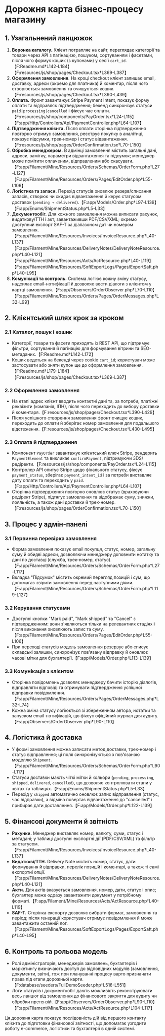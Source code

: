# Дорожня карта бізнес-процесу магазину

## 1. Узагальнений ланцюжок
1. **Воронка каталогу.** Клієнт потрапляє на сайт, переглядає категорії та товари через API з пагінацією, пошуком, сортуванням і фасетами, після чого формує кошик (з купонами) у сесії `cart_id`.【F:Readme.md†L142-L184】【F:resources/js/shop/pages/Checkout.tsx†L369-L387】
2. **Оформлення замовлення.** На кроці checkout клієнт залишає email, доставку, адреси (окремо для платника) й коментар, після чого створюється замовлення та очищується кошик.【F:resources/js/shop/pages/Checkout.tsx†L390-L439】
3. **Оплата.** Фронт завантажує Stripe Payment Intent, показує форму оплати та відправляє підтвердження; бекенд синхронізує статуси `paid|processing|cancelled` і фіксує час оплати.【F:resources/js/shop/components/PayOrder.tsx†L24-L115】【F:app/Http/Controllers/Api/PaymentController.php†L64-L107】
4. **Підтвердження клієнта.** Після оплати сторінка підтвердження повторно отримує замовлення, реєструє покупку в аналітиці, показує підсумки, трек-номер і статус відвантаження.【F:resources/js/shop/pages/OrderConfirmation.tsx†L70-L150】
5. **Обробка менеджером.** В адмінці замовлення містить загальні дані, адреси, замітку, параметри відвантаження та підсумок; менеджер може помітити оплаченим, відправленим або скасувати.【F:app/Filament/Mine/Resources/Orders/Schemas/OrderForm.php†L27-L127】【F:app/Filament/Mine/Resources/Orders/Pages/EditOrder.php†L55-L106】
6. **Логістика та запаси.** Перехід статусів оновлює резерв/списання запасів, створює чи скидає відвантаження й керує статусом доставок (`pending → delivered`).【F:app/Models/Order.php†L97-L139】【F:app/Enums/ShipmentStatus.php†L5-L33】
7. **Документообіг.** Для кожного замовлення можна виписати рахунок, видаткову/ТТН і акт, завантаживши PDF/CSV/XML; окремо доступний експорт SAF-T за діапазоном дат чи номером замовлення.【F:app/Filament/Mine/Resources/Invoices/InvoiceResource.php†L40-L137】【F:app/Filament/Mine/Resources/DeliveryNotes/DeliveryNoteResource.php†L40-L121】【F:app/Filament/Mine/Resources/Acts/ActResource.php†L40-L119】【F:app/Filament/Mine/Resources/SoftExportLogs/Pages/ExportSaft.php†L40-L95】
8. **Комунікації та контроль.** Система логіює кожну зміну статусу, надсилає email-нотифікації й дозволяє вести діалоги з клієнтом у картці замовлення.【F:app/Observers/OrderObserver.php†L70-L110】【F:app/Filament/Mine/Resources/Orders/Pages/OrderMessages.php†L32-L99】

## 2. Клієнтський шлях крок за кроком
### 2.1 Каталог, пошук і кошик
- Категорії, товари та фасети приходять із REST API, що підтримує фільтри, сортування й пагінацію для формування вітрини та SEO-метаданих.【F:Readme.md†L142-L172】
- Кошик ведеться на бекенді через cookie `cart_id`; користувач може застосувати або зняти купон ще до оформлення замовлення.【F:Readme.md†L179-L184】【F:resources/js/shop/pages/Checkout.tsx†L369-L387】

### 2.2 Оформлення замовлення
- На етапі адрес клієнт вводить контактні дані та, за потреби, платіжні реквізити (компанія, ІПН), після чого переходить до вибору доставки й коментаря.【F:resources/js/shop/pages/Checkout.tsx†L390-L429】
- Після успішного створення замовлення фронт очищує кошик, переходить до оплати й зберігає номер замовлення для подальшого відстеження.【F:resources/js/shop/pages/Checkout.tsx†L430-L495】

### 2.3 Оплата й підтвердження
- Компонент `PayOrder` завантажує клієнтський ключ Stripe, рендерить `PaymentElement` та викликає `confirmPayment`, підтримуючи 3DS/редіректи.【F:resources/js/shop/components/PayOrder.tsx†L24-L115】
- Контролер API опитує Stripe щодо фінального статусу, фіксує `payment_status`, зберігає `payment_intent_id` і за потреби виставляє дату оплати та переходить у `paid`.【F:app/Http/Controllers/Api/PaymentController.php†L64-L107】
- Сторінка підтвердження повторно оновлює статус (враховуючи редірект Stripe), підтягує замовлення та відображає суму, знижки, лояльність, а також дані доставки й трек-номер.【F:resources/js/shop/pages/OrderConfirmation.tsx†L70-L150】

## 3. Процес у адмін-панелі
### 3.1 Первинна перевірка замовлення
- Форма замовлення показує email покупця, статус, номер, загальну суму й обидві адреси, дозволяючи менеджеру доповнити нотатку та дані по доставці (служба, трек-номер, статус).【F:app/Filament/Mine/Resources/Orders/Schemas/OrderForm.php†L27-L117】
- Вкладка "Підсумок" містить окремий перегляд позицій і сум, що допомагає звірити замовлення перед наступними діями.【F:app/Filament/Mine/Resources/Orders/Schemas/OrderForm.php†L119-L127】

### 3.2 Керування статусами
- Доступні кнопки "Mark paid", "Mark shipped" та "Cancel" з підтвердженням: вони з'являються тільки на релевантних стадіях і після виконання оновлюють запис та суму.【F:app/Filament/Mine/Resources/Orders/Pages/EditOrder.php†L55-L106】
- При переході статусів модель замовлення резервує або списує складські залишки, синхронізує пов'язану відправку й оновлює часові мітки для бухгалтерії.【F:app/Models/Order.php†L113-L139】

### 3.3 Комунікація з клієнтом
- Сторінка повідомлень дозволяє менеджеру бачити історію діалогів, відправляти відповіді та отримувати підтвердження успішної відправки повідомлення.【F:app/Filament/Mine/Resources/Orders/Pages/OrderMessages.php†L32-L74】
- Кожна зміна статусу логіюється зі збереженням автора, нотатки та запуском email-нотифікацій, що фіксує офіційний журнал для аудиту.【F:app/Observers/OrderObserver.php†L90-L110】

## 4. Логістика й доставка
- У формі замовлення можна записати метод доставки, трек-номер і статус відправлення; ці поля синхронізуються з пов'язаною моделлю `Shipment`.【F:app/Filament/Mine/Resources/Orders/Schemas/OrderForm.php†L90-L117】
- Статуси доставки мають чіткі мітки й кольори (`pending`, `processing`, `shipped`, `delivered`, `cancelled`), що дозволяє контролювати етапи у звітах та таблицях.【F:app/Enums/ShipmentStatus.php†L5-L33】
- Перехід у `shipped` автоматично оновлює запис відправлення (статус, час відправки), а відміна повертає відвантаження до "cancelled" і прибирає дати доставлення.【F:app/Models/Order.php†L122-L139】

## 5. Фінансові документи й звітність
- **Рахунки.** Менеджер виставляє номер, валюту, суми, статус і метадані; у таблиці доступні експортні дії (PDF/CSV/XML) та фільтр за статусом.【F:app/Filament/Mine/Resources/Invoices/InvoiceResource.php†L40-L137】
- **Видаткові/ТТН.** Delivery Note містить номер, статус, дати формування й відправки, перелік позицій і коментарі, а також ті самі експортні опції.【F:app/Filament/Mine/Resources/DeliveryNotes/DeliveryNoteResource.php†L40-L121】
- **Акти.** Для актів вказується замовлення, номер, дати, статус і опис; бухгалтер може одразу завантажити документ у потрібному форматі.【F:app/Filament/Mine/Resources/Acts/ActResource.php†L40-L119】
- **SAF-T.** Сторінка експорту дозволяє вибрати формат, замовлення та період; після генерації користувач отримує повідомлення й може завантажити останній лог.【F:app/Filament/Mine/Resources/SoftExportLogs/Pages/ExportSaft.php†L40-L95】

## 6. Контроль та рольова модель
- Ролі адміністраторів, менеджерів замовлень, бухгалтерів і маркетингу визначають доступ до відповідних модулів (замовлення, документи, звіти), тож при плануванні процесу варто призначати права під етапи дорожньої карти.【F:database/seeders/FullDemoSeeder.php†L516-L551】
- Логи статусів і документообіг дають можливість реконструювати весь ланцюг від замовлення до фінансового закриття для аудиту чи обробки претензій.【F:app/Observers/OrderObserver.php†L90-L110】【F:app/Filament/Mine/Resources/Acts/ActResource.php†L104-L117】

Ця дорожня карта показує послідовність дій від першого контакту клієнта до підготовки фінансової звітності, що допомагає узгодити роботу e-commerce, логістики та бухгалтерії в одній системі.
